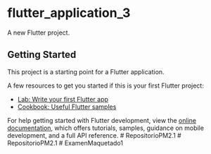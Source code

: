 # flutter_application_3

A new Flutter project.

## Getting Started

This project is a starting point for a Flutter application.

A few resources to get you started if this is your first Flutter project:

- [Lab: Write your first Flutter app](https://docs.flutter.dev/get-started/codelab)
- [Cookbook: Useful Flutter samples](https://docs.flutter.dev/cookbook)

For help getting started with Flutter development, view the
[online documentation](https://docs.flutter.dev/), which offers tutorials,
samples, guidance on mobile development, and a full API reference.
#   R e p o s i t o r i o P M 2 . 1  
 #   R e p o s i t o r i o P M 2 . 1  
 #   E x a m e n M a q u e t a d o 1  
 